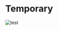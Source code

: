 # Temporary 
         
  
                        
                 
                      
            
  
            
   
   
![test](http://supertracker.delian.io/show_image?username=Protracker&pixel=transparent_pixel)
